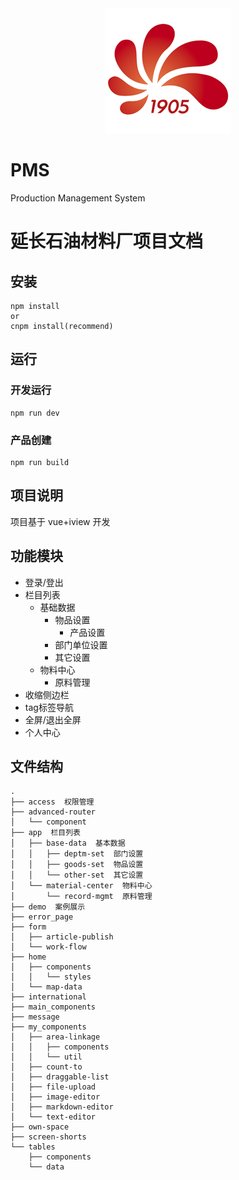 <div align="center">
<img src="https://raw.githubusercontent.com/wond-z/Pic/6e9951acbd3a175cd8c13e26555d9cafc0068415/logo-min.png" />
</div>

# PMS
Production Management System

# 延长石油材料厂项目文档

## 安装

```bush
npm install
or
cnpm install(recommend)
```

## 运行
### 开发运行
```bush
npm run dev
```
### 产品创建
```bush
npm run build
```

## 项目说明
项目基于 vue+iview 开发

## 功能模块

- 登录/登出
- 栏目列表
    - 基础数据
        - 物品设置
            - 产品设置
        - 部门单位设置
        - 其它设置
    - 物料中心
        - 原料管理
- 收缩侧边栏
- tag标签导航
- 全屏/退出全屏
- 个人中心

## 文件结构
```shell
.
├── access  权限管理
├── advanced-router
│   └── component
├── app  栏目列表
│   ├── base-data  基本数据
│   │   ├── deptm-set  部门设置
│   │   ├── goods-set  物品设置
│   │   └── other-set  其它设置
│   └── material-center  物料中心
│       └── record-mgmt  原料管理
├── demo  案例展示
├── error_page
├── form
│   ├── article-publish
│   └── work-flow
├── home
│   ├── components
│   │   └── styles
│   └── map-data
├── international
├── main_components
├── message
├── my_components
│   ├── area-linkage
│   │   ├── components
│   │   └── util
│   ├── count-to
│   ├── draggable-list
│   ├── file-upload
│   ├── image-editor
│   ├── markdown-editor
│   └── text-editor
├── own-space
├── screen-shorts
└── tables
    ├── components
    └── data
```
